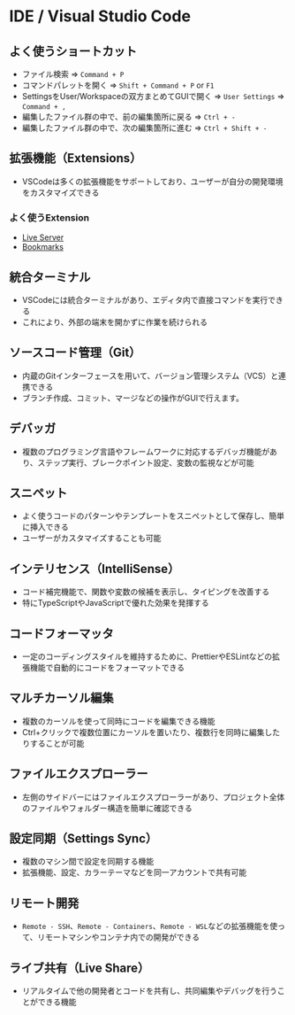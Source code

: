 # IDE / Visual Studio Code

## よく使うショートカット

- ファイル検索 => `Command + P`
- コマンドパレットを開く => `Shift + Command + P` or `F1`
- SettingsをUser/Workspaceの双方まとめてGUIで開く => `User Settings` => `Command + ,`
- 編集したファイル群の中で、前の編集箇所に戻る => `Ctrl + -`
- 編集したファイル群の中で、次の編集箇所に進む => `Ctrl + Shift + -`

## 拡張機能（Extensions）

- VSCodeは多くの拡張機能をサポートしており、ユーザーが自分の開発環境をカスタマイズできる

### よく使うExtension

- [Live Server](https://marketplace.visualstudio.com/items?itemName=ritwickdey.LiveServer)
- [Bookmarks](https://marketplace.visualstudio.com/items?itemName=alefragnani.Bookmarks)

## 統合ターミナル

- VSCodeには統合ターミナルがあり、エディタ内で直接コマンドを実行できる
- これにより、外部の端末を開かずに作業を続けられる

## ソースコード管理（Git）

- 内蔵のGitインターフェースを用いて、バージョン管理システム（VCS）と連携できる
- ブランチ作成、コミット、マージなどの操作がGUIで行えます。

## デバッガ

- 複数のプログラミング言語やフレームワークに対応するデバッガ機能があり、ステップ実行、ブレークポイント設定、変数の監視などが可能

## スニペット

- よく使うコードのパターンやテンプレートをスニペットとして保存し、簡単に挿入できる
- ユーザーがカスタマイズすることも可能

## インテリセンス（IntelliSense）

- コード補完機能で、関数や変数の候補を表示し、タイピングを改善する
- 特にTypeScriptやJavaScriptで優れた効果を発揮する

## コードフォーマッタ

- 一定のコーディングスタイルを維持するために、PrettierやESLintなどの拡張機能で自動的にコードをフォーマットできる

## マルチカーソル編集

- 複数のカーソルを使って同時にコードを編集できる機能
- Ctrl+クリックで複数位置にカーソルを置いたり、複数行を同時に編集したりすることが可能

## ファイルエクスプローラー

- 左側のサイドバーにはファイルエクスプローラーがあり、プロジェクト全体のファイルやフォルダー構造を簡単に確認できる

## 設定同期（Settings Sync）

- 複数のマシン間で設定を同期する機能
- 拡張機能、設定、カラーテーマなどを同一アカウントで共有可能

## リモート開発

- `Remote - SSH`、`Remote - Containers`、`Remote - WSL`などの拡張機能を使って、リモートマシンやコンテナ内での開発ができる

## ライブ共有（Live Share）

- リアルタイムで他の開発者とコードを共有し、共同編集やデバッグを行うことができる機能
